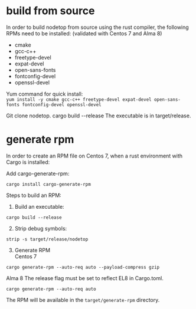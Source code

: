 # build from source
In order to build nodetop from source using the rust compiler, the following RPMs need to be installed:
(validated with Centos 7 and Alma 8)
- cmake
- gcc-c++
- freetype-devel
- expat-devel
- open-sans-fonts
- fontconfig-devel
- openssl-devel  

Yum command for quick install:  
`yum install -y cmake gcc-c++ freetype-devel expat-devel open-sans-fonts fontconfig-devel openssl-devel`

Git clone nodetop.
cargo build --release
The executable is in target/release.

# generate rpm
In order to create an RPM file on Centos 7, when a rust environment with Cargo is installed:

Add cargo-generate-rpm:
```
cargo install cargo-generate-rpm
```

Steps to build an RPM:
1. Build an executable:
```
cargo build --release
```
2. Strip debug symbols:
```
strip -s target/release/nodetop
```
3. Generate RPM  
Centos 7
```
cargo generate-rpm --auto-req auto --payload-compress gzip
```
Alma 8
The release flag must be set to reflect EL8 in Cargo.toml.
```
cargo generate-rpm --auto-req auto
```

The RPM will be available in the `target/generate-rpm` directory.